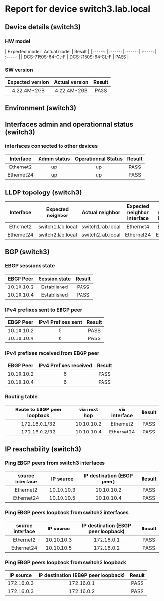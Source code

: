 # Report for device switch3.lab.local

## Device details (switch3)

### HW model 

 

| Expected model | Actual model | Result |
| :-----: | :-----: | :-----: | :-----: | :-----: | 
| DCS-7150S-64-CL-F | DCS-7150S-64-CL-F | PASS |

### SW version 

 


| Expected version | Actual version | Result |
| :-----: | :-----: | :-----: | 
| 4.22.4M-2GB | 4.22.4M-2GB | PASS |

## Environment (switch3)

## Interfaces admin and operationnal status (switch3)

### interfaces connected to other devices

| Interface | Admin status | Operationnal Status | Result |
| :-----: | :-----: | :-----: | :-----: | 
| Ethernet2 | up | up | PASS 
| Ethernet24 | up | up | PASS
## LLDP topology (switch3)
  
| Interface | Expected neighbor | Actual neighbor | Expected neighbor interface | Actual neighbor interface | Result |
| :-----: | :-----: | :-----: | :-----: | :-----: | :-----: | 
| Ethernet2 | switch1.lab.local | switch1.lab.local | Ethernet4 | Ethernet4 | PASS | 
| Ethernet24 | switch2.lab.local | switch2.lab.local | Ethernet24 | Ethernet24 | PASS |
## BGP (switch3)

###  EBGP sessions state
 
| EBGP Peer | Session state | Result |
| :-----: | :-----: | :-----: | 
| 10.10.10.2 | Established | PASS | 
| 10.10.10.4 | Established | PASS |
### IPv4 prefixes sent to EBGP peer 

 

| EBGP Peer | IPv4 Prefixes sent | Result |
| :-----: | :-----: | :-----: | 
| 10.10.10.2 | 5 | PASS | 
| 10.10.10.4 | 6 | PASS |
### IPv4 prefixes received from EBGP peer


| EBGP Peer | IPv4 Prefixes received | Result |
| :-----: | :-----: | :-----: | 
| 10.10.10.2 | 6 | PASS 
| 10.10.10.4 | 6 | PASS
### Routing table

| Route to EBGP peer loopback | via next hop | via interface | Result |
| :-----: | :-----: | :-----: | :-----: | 
| 172.16.0.1/32 | 10.10.10.2 | Ethernet2 | PASS | 
| 172.16.0.2/32 | 10.10.10.4 | Ethernet24 | PASS |
## IP reachability (switch3)

### Ping EBGP peers from switch3 interfaces
 

| source interface | IP source | IP destination (EBGP peer) | Result |
| :-----: | :-----: | :-----: | :-----: | 
| Ethernet2 | 10.10.10.3  | 10.10.10.2 | PASS | 
| Ethernet24 | 10.10.10.5  | 10.10.10.4 | PASS |
### Ping EBGP peers loopback from switch3 interfaces

| source interface | IP source | IP destination (EBGP peer loopback) | Result |
| :-----: | :-----: | :-----: | :-----: | 
| Ethernet2 | 10.10.10.3  | 172.16.0.1 | PASS | 
| Ethernet24 | 10.10.10.5  | 172.16.0.2 | PASS |
### Ping EBGP peers loopback from switch3 loopback 
| IP source | IP destination (EBGP peer loopback) | Result |
| :-----: | :-----: | :-----: | 
| 172.16.0.3  | 172.16.0.1 | PASS | 
| 172.16.0.3  | 172.16.0.2 | PASS |
